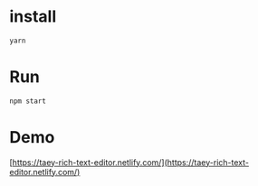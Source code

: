 # install
```javascript
yarn
```
# Run
```javascript
npm start
```

# Demo
[https://taey-rich-text-editor.netlify.com/](https://taey-rich-text-editor.netlify.com/)
